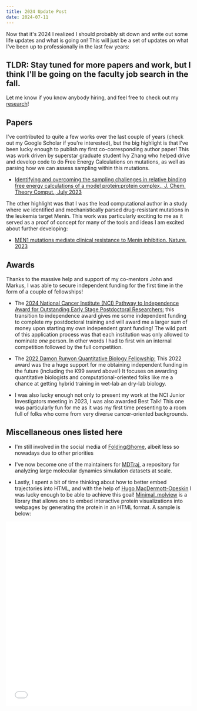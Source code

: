 ```yaml
---
title: 2024 Update Post
date: 2024-07-11
---
```



Now that it's 2024 I realized I should probably sit down and write out some life updates
and what is going on! This will just be a set of updates on what I've been up to professionally
in the last few years:

## TLDR: Stay tuned for more papers and work, but I think I'll be going on the faculty job search in the fall. 
Let me know if you know anybody hiring, and feel free to 
check out my [research](/research/)!

## Papers
I've contributed to quite a few works over the last couple of years (check out my Google Scholar
if you're interested), but the big highlight is that I've been lucky enough to publish my 
first co-corresponding author paper! This was work driven by superstar graduate student Ivy Zhang
who helped drive and develop code to do Free Energy Calculations on mutations, as well as
parsing how we can assess sampling within this mutations.

- [Identifying and overcoming the sampling challenges in relative binding free energy calculations of a model protein:protein complex., J. Chem. Theory Comput., July 2023](https://doi.org/10.1021/acs.jctc.3c00333)

The other highlight was that I was the lead computational author in a study where we identified 
and mechanistically parsed drug-resistant mutations in the leukemia target Menin. This work was
particularly exciting to me as it served as a proof of concept for many of the tools and ideas I 
am excited about further developing:

- [MEN1 mutations mediate clinical resistance to Menin inhibition. Nature, 2023](https://doi.org/10.1038/s41586-023-05755-9)


## Awards

Thanks to the massive help and support of my co-mentors John and Markus, I was able to secure
independent funding for the first time in the form of a couple of fellowships!
- The [2024 National Cancer Institute (NCI) Pathway to Independence Award for Outstanding Early Stage Postdoctoral Researchers:](https://grants.nih.gov/grants/guide/rfa-files/RFA-CA-22-035.html) this 
transition to independence award gives me some independent funding to complete my postdoctoral training 
and will award me a larger sum of money upon starting my own independent grant funding! The wild part
of this application process was that each institution was only allowed to nominate _one_ person.
In other words I had to first win an internal competition followed by the full competition.

- The [2022 Damon Runyon Quantitative Biology Fellowship:](https://www.damonrunyon.org/news/entries/6716/)
This 2022 award was the a huge support for me obtaining independent funding in the future (including
the K99 award above!) It focuses on awarding quantitative biologists and computational-oriented folks
like me a chance at getting hybrid training in wet-lab an dry-lab biology.

- I was also lucky enough not only to present my work at the NCI Junior Investigators meeting
in 2023, I was also awarded Best Talk! This one was particularly fun for me as it was my 
first time presenting to a room full of folks who come from very diverse cancer-oriented backgrounds.

## Miscellaneous ones listed here

- I'm still involved in the social media of [Folding@home](https://x.com/foldingathome), albeit
less so nowadays due to other priorities
- I've now become one of the maintainers for [MDTraj](https://github.com/mdtraj/mdtraj), a repository
for analyzing large molecular dynamics simulation datasets at scale.

- Lastly, I spent a bit of time thinking about how to better embed trajectories into HTML, and with the
help of [Hugo MacDermott-Opeskin](https://github.com/hmacdope) I was lucky enough to be able to
achieve this goal! [Minimal_molview](https://github.com/hmacdope/minimal_molview/tree/main) is a library that allows one to embed interactive protein visualizations into webpages by generating the 
protein in an HTML format. A sample is below:

<iframe src="/molview/quick-flip-morph.html" style="width: 100%; height: 500px; border: none;"></iframe>